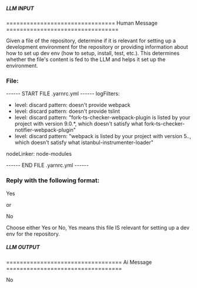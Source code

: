 ##### LLM INPUT #####
================================ Human Message =================================

Given a file of the repository, determine if it is relevant for setting up a development environment for the repository or providing information about how to set up dev env (how to setup, install, test, etc.). This determines whether the file's content is fed to the LLM and helps it set up the environment.

### File:
------ START FILE .yarnrc.yml ------
logFilters:
  - level: discard
    pattern: doesn't provide webpack
  - level: discard
    pattern: doesn't provide tslint
  - level: discard
    pattern: "fork-ts-checker-webpack-plugin is listed by your project with version 9.0.*, which doesn't satisfy what fork-ts-checker-notifier-webpack-plugin"
  - level: discard
    pattern: "webpack is listed by your project with version 5.*.*, which doesn't satisfy what istanbul-instrumenter-loader"

nodeLinker: node-modules

------ END FILE .yarnrc.yml ------

### Reply with the following format:

<rel>Yes</rel>

or

<rel>No</rel>

Choose either Yes or No, Yes means this file IS relevant for setting up a dev env for the repository.

##### LLM OUTPUT #####
================================== Ai Message ==================================

<rel>No</rel>